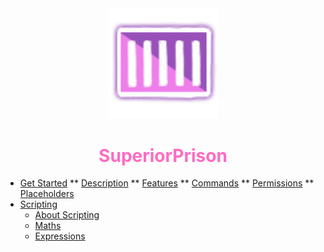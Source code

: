 <center>
  <a style="color: black; text-decoration: none;" href="/#/superiorprison/">
    <img src="./images/superiorprison-icon.png" width=35%>
    <h1 style="color: #ff6bc2;">SuperiorPrison</h1>
  </a>
</center>

* [Get Started](superiorprison/)
** [Description](superiorprison/?id=description)
** [Features](superiorprison/?id=features)
** [Commands](superiorprison/?id=commands)
** [Permissions](superiorprison/?id=permissions)
** [Placeholders](superiorprison/?id=placeholders)
* [Scripting](superiorprison/scripting/)
  * [About Scripting](superiorprison/scripting/?id=what-is-scripting-where-can-we-use-scripting)
  * [Maths](superiorprison/scripting/maths)
  * [Expressions](superiorprison/scripting/expressions/)
